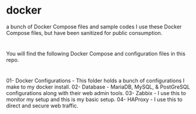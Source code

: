 # docker
a bunch of Docker Compose files and sample codes
I use these Docker Compose files, but have been sanitized for public consumption.
#
You will find the following Docker Compose and configuration files in this repo.
#
01- Docker Configurations - This folder holds a bunch of configurations I make to my docker install.
02- Database - MariaDB, MySQL, &  PostGreSQL configurations along with their web admin tools.
03- Zabbix - I use this to monitor my setup and this is my basic setup.
04- HAProxy - I use this to direct and secure web traffic.